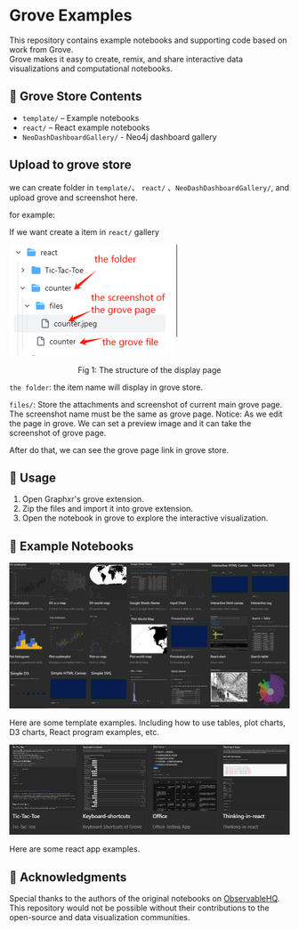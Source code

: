 # Grove Examples

This repository contains example notebooks and supporting code based on work from Grove.  
Grove makes it easy to create, remix, and share interactive data visualizations and computational notebooks.  

## 📂 Grove Store Contents
- `template/` – Example notebooks
- `react/` – React example notebooks
- `NeoDashDashboardGallery/` - Neo4j dashboard gallery



## Upload to grove store

we can create folder in `template/`、 `react/` 、`NeoDashDashboardGallery/`, and upload grove and screenshot here.  

for example:  

If we want create a item in `react/` gallery

![image-20250819142100250](./stuctureOfStoreItem.png)

<center>Fig 1: The structure of the display page</center>

`the folder`: the item name will display in grove store.

`files/`:  Store the attachments and screenshot of current main grove page. The screenshot name must be the same as grove page. Notice: As we edit the page in grove. We can set a preview image and it can take the screenshot of grove page.

After do that, we can see the grove page link in grove store.

## 🚀 Usage

1. Open Graphxr's grove extension.
2. Zip the files and import it into grove extension.
3. Open the notebook in grove to explore the interactive visualization.

## 🔗 Example Notebooks
![image-20250818130624085](./template.png)

Here are some template examples. Including how to use tables, plot charts, D3 charts, React program examples, etc.

![image-20250818130759551](react.png)

Here are some react app examples.

## 🙏 Acknowledgments
Special thanks to the authors of the original notebooks on [ObservableHQ](https://observablehq.com).  
This repository would not be possible without their contributions to the open-source and data visualization communities.